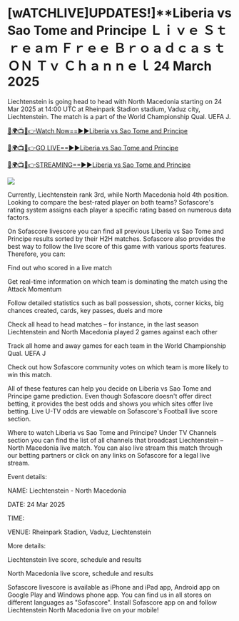 # [wATCHLIVE]UPDATES!]**Liberia vs Sao Tome and Principe Ｌｉｖｅ Ｓｔｒｅａｍ Ｆｒｅｅ Ｂｒｏａｄｃａｓｔ ＯＮ Ｔｖ Ｃｈａｎｎｅｌ 24 March 2025

Liechtenstein is going head to head with North Macedonia starting on 24 Mar 2025 at 14:00 UTC at Rheinpark Stadion stadium, Vaduz city, Liechtenstein. The match is a part of the World Championship Qual. UEFA J.

[🔴🌍📺📱👉Watch Now==►►Liberia vs Sao Tome and Principe](https://t.co/Me7qk2iDCN)

[🔴🌍📺📱👉GO LIVE==►►Liberia vs Sao Tome and Principe](https://t.co/Me7qk2iDCN)

[🔴🌍📺📱👉STREAMING==►►Liberia vs Sao Tome and Principe](https://t.co/Me7qk2iDCN)


<a href="https://t.co/Me7qk2iDCN" rel="nofollow" data-target="animated-image.originalLink"><img src="https://pbs.twimg.com/media/GmzDU0qagAAmleh?format=jpg&name=small" data-canonical-src="https://classicalschoolofballetli.com/nhk/rgbsrteg.gif" style="max-width: 100%; display: inline-block;" data-target="animated-image.originalImage"></a>


Currently, Liechtenstein rank 3rd, while North Macedonia hold 4th position. Looking to compare the best-rated player on both teams? Sofascore's rating system assigns each player a specific rating based on numerous data factors.

On Sofascore livescore you can find all previous Liberia vs Sao Tome and Principe results sorted by their H2H matches. Sofascore also provides the best way to follow the live score of this game with various sports features. Therefore, you can:

Find out who scored in a live match

Get real-time information on which team is dominating the match using the Attack Momentum

Follow detailed statistics such as ball possession, shots, corner kicks, big chances created, cards, key passes, duels and more

Check all head to head matches – for instance, in the last season Liechtenstein and North Macedonia played 2 games against each other

Track all home and away games for each team in the World Championship Qual. UEFA J

Check out how Sofascore community votes on which team is more likely to win this match.

All of these features can help you decide on Liberia vs Sao Tome and Principe game prediction. Even though Sofascore doesn't offer direct betting, it provides the best odds and shows you which sites offer live betting. Live U-TV odds are viewable on Sofascore's Football live score section.

Where to watch Liberia vs Sao Tome and Principe? Under TV Channels section you can find the list of all channels that broadcast Liechtenstein – North Macedonia live match. You can also live stream this match through our betting partners or click on any links on Sofascore for a legal live stream.

Event details:

NAME: Liechtenstein - North Macedonia

DATE: 24 Mar 2025

TIME: 

VENUE: Rheinpark Stadion, Vaduz, Liechtenstein

More details:

Liechtenstein live score, schedule and results

North Macedonia live score, schedule and results

Sofascore livescore is available as iPhone and iPad app, Android app on Google Play and Windows phone app. You can find us in all stores on different languages as "Sofascore". Install Sofascore app on and follow Liechtenstein North Macedonia live on your mobile!
